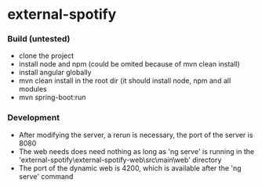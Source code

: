 # external-spotify

### Build (untested)

- clone the project
- install node and npm (could be omited because of mvn clean install)
- install angular globally
- mvn clean install in the root dir (it should install node, npm and all modules
- mvn spring-boot:run

### Development

- After modifying the server, a rerun is necessary, the port of the server is 8080
- The web needs does need nothing as long as 'ng serve' is running in the 'external-spotify\external-spotify-web\src\main\web' directory
- The port of the dynamic web is 4200, which is available after the 'ng serve' command

